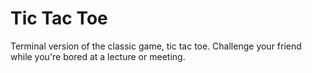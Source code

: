 # Tic Tac Toe

Terminal version of the classic game, tic tac toe.
Challenge your friend while you're bored at a lecture
or meeting.
